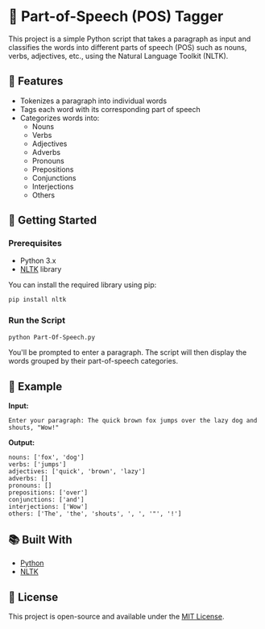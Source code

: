 # 🧠 Part-of-Speech (POS) Tagger

This project is a simple Python script that takes a paragraph as input and classifies the words into different parts of speech (POS) such as nouns, verbs, adjectives, etc., using the Natural Language Toolkit (NLTK).

## 📌 Features

- Tokenizes a paragraph into individual words
- Tags each word with its corresponding part of speech
- Categorizes words into:
  - Nouns
  - Verbs
  - Adjectives
  - Adverbs
  - Pronouns
  - Prepositions
  - Conjunctions
  - Interjections
  - Others

## 🚀 Getting Started

### Prerequisites

- Python 3.x
- [NLTK](https://www.nltk.org/) library

You can install the required library using pip:

```bash
pip install nltk
```

### Run the Script

```bash
python Part-Of-Speech.py
```

You'll be prompted to enter a paragraph. The script will then display the words grouped by their part-of-speech categories.

## 📂 Example

**Input:**

```
Enter your paragraph: The quick brown fox jumps over the lazy dog and shouts, "Wow!"
```

**Output:**
```
nouns: ['fox', 'dog']
verbs: ['jumps']
adjectives: ['quick', 'brown', 'lazy']
adverbs: []
pronouns: []
prepositions: ['over']
conjunctions: ['and']
interjections: ['Wow']
others: ['The', 'the', 'shouts', ', ', '"', '!']
```

## 📚 Built With

- [Python](https://www.python.org/)
- [NLTK](https://www.nltk.org/)

## 📝 License

This project is open-source and available under the [MIT License](LICENSE).
